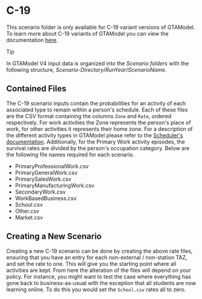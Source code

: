 # C-19

This scenario folder is only available for C-19 variant versions of GTAModel.  To learn more
about C-19 variants of GTAModel you can view the documentation [here](../../model_design/c-19.md).

> [!Tip]
> In GTAModel V4 input data is organized into the _Scenario folders_ with the following structure,
> _Scenario-Directory_/_RunYear_/_ScenarioName_.

## Contained Files

The C-19 scenario inputs contain the probabilities for an activity of each associated type to remain within a person's schedule.
Each of these files are the CSV format containing the columns `Zone` and `Rate`,
ordered respectively. For work activities the Zone represents the person's place of work, for other activities it represents their home zone.
For a description of the different activity types in GTAModel please refer to the [Scheduler's documentation](../../model_design/scheduler.md#activity-types).
Additionally, for the Primary Work activity episodes, the survival rates are divided by the person's occupation category.
Below are the following file names required for each scenario.

  * PrimaryProfessionalWork.csv
  * PrimaryGeneralWork.csv
  * PrimarySalesWork.csv
  * PrimaryManufacturingWork.csv
  * SecondaryWork.csv
  * WorkBasedBusiness.csv
  * School.csv
  * Other.csv
  * Market.csv

## Creating a New Scenario

Creating a new C-19 scenario can be done by creating the above rate files, ensuring that you have an entry for each non-external / non-station TAZ, and set the rate to one.
This will give you the starting point where all activities are kept.  From here the alteration of the files will depend on your policy.  For instance, you might want to
test the case where everything has gone back to business-as-usual with the exception that all students are now learning online.  To do this you would set the `School.csv` rates
all to zero.
